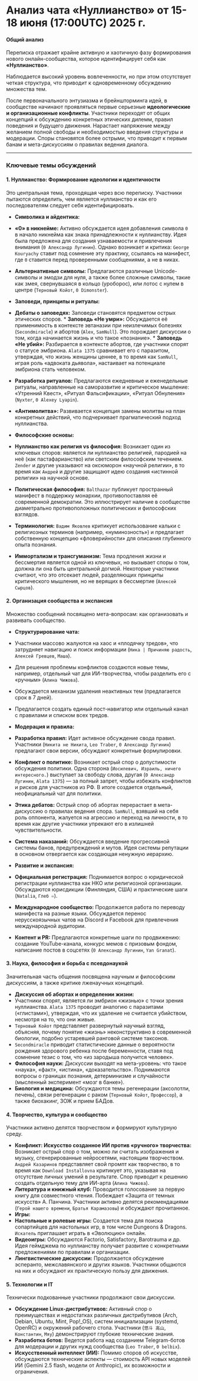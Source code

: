 # Анализ чата «Нуллианство» от 15-18 июня (17:00UTC) 2025 г.

#### Общий анализ

Переписка отражает крайне активную и хаотичную фазу формирования нового онлайн-сообщества, которое идентифицирует себя как **«Нуллианство»**. 

Наблюдается высокий уровень вовлеченности, но при этом отсутствует четкая структура, что приводит к одновременному обсуждению множества тем.

После первоначального энтузиазма и брейншторминга идей, в сообществе начинают проявляться первые серьезные **идеологические и организационные конфликты**. Участники переходят от общих концепций к обсуждению конкретных этических дилемм, правил поведения и будущего движения. Нарастает напряжение между желанием полной свободы и необходимостью введения структуры и модерации. Споры становятся более острыми, что приводит к первым банам и мета-дискуссиям о правилах ведения диалога.

---

### Ключевые темы обсуждений

#### 1. Нуллианство: Формирование идеологии и идентичности

Это центральная тема, проходящая через всю переписку. Участники пытаются определить, чем является нуллианство и как его последователям следует себя идентифицировать.

*   **Символика и айдентика:**
  *   **«0» в никнейме:** Активно обсуждается идея добавления символа `0` в начало никнейма как знака принадлежности к нуллианству. Идея была предложена для создания узнаваемости и привлечения внимания (`0 Александр Лугинин`). Однако возникает и критика: `George Kouryachy` ставит под сомнение эту практику, ссылаясь на манифест, где `0` ставится перед проверенными сообщениями, а не в никах.
  *   **Альтернативные символы:** Предлагаются различные Unicode-символы и эмодзи для нуля, а также более сложные символы, такие как змея, свернувшаяся в кольцо (уроборос), или лотос с нулем в центре (`Терновый Койот`, `0 Dimonster`).

*   **Заповеди, принципы и ритуалы:**
  *   **Дебаты о заповедях:** Заповеди становятся предметом острых этических споров.
    *   **Заповедь «Не умри»:** Обсуждается её применимость в контексте эвтаназии при неизлечимых болезнях (`Secondmiracle`) и абортов (`Alex`, `SamNull`). Это порождает дискуссии о том, когда начинается жизнь и что такое «познание».
    *   **Заповедь «Не убий»:** Разбирается в контексте абортов, где участники спорят о статусе эмбриона. `Alata 1375` сравнивает его с паразитом, утверждая, что жизнь женщины ценнее, в то время как `SamNull`, играя роль «адвоката дьявола», настаивает на потенциале эмбриона стать человеком.
  *   **Разработка ритуалов:** Предлагаются ежедневные и еженедельные ритуалы, направленные на саморазвитие и критическое мышление: «Утренний Квест», «Ритуал Фальсификации», «Ритуал Обнуления» (`Nyxter`, `0 Alexey Lуapin`).
  *   **«Антимолитва»:** Развивается концепция замены молитвы на план конкретных действий, что подчеркивает прагматический подход нуллианства.

*   **Философские основы:**
  *   **Нуллианство как религия vs философия:** Возникает один из ключевых споров: является ли нуллианство религией, пародией на неё (как пастафарианство) или светским философским течением. `Zender` и другие указывают на оксюморон «научной религии», в то время как `Андрей` и другие защищают идею создания «истинной религии» на научной основе.
  *   **Политическая философия:** `Balthazar` публикует пространный манифест в поддержку монархии, противопоставляя её современной демократии. Это иллюстрирует наличие в сообществе диаметрально противоположных политических и философских взглядов.
  *   **Терминология:** `Вадим Яковлев` критикует использование кальки с религиозных терминов (например, «нуминозность») и предлагает собственную концепцию «фловерийности» для описания глубинного опыта познания.
  *   **Иммортализм и трансгуманизм:** Тема продления жизни и бессмертия является одной из ключевых, но вызывает споры о том, должна ли она быть центральной догмой. Некоторые участники считают, что это отсекает людей, разделяющих принципы критического мышления, но не верящих в бессмертие (`Алексей Сырцов`).

#### 2. Организация сообщества и экспансия

Множество сообщений посвящено мета-вопросам: как организовать и развивать сообщество.

*   **Структурирование чата:**
  *   Участники массово жалуются на хаос и «плодячку тредов», что затрудняет навигацию и поиск информации (`Ника | Причиняю радость`, `Алексей Гревцев`, `Маша`).
  *   Для решения проблемы конфликтов создаются новые темы, например, отдельный чат для ИИ-творчества, чтобы разделить его с «ручным» (`Алина Чижова`).
  *   Обсуждается механизм удаления неактивных тем (предлагается срок в 7 дней).
  *   Предлагается создать единый пост-навигатор или отдельный канал с правилами и списком всех тредов.

*   **Модерация и правила:**
  *   **Разработка правил:** Идет активное обсуждение свода правил. Участники (`Никита не Никита`, `Leo Traber`, `0 Александр Лугинин`) предлагают свои версии, обсуждают конкретные формулировки.
  *   **Конфликт о политике:** Возникает острый спор о допустимости обсуждения политики. Одна сторона (`Иосилевич, Израиль, ничего интересного.`) выступает за свободу слова, другая (`0 Александр Лугинин`, `Alata 1375`) — за полный запрет, чтобы избежать конфликтов и рисков для участников из РФ. В итоге создается отдельный, неофициальный чат для политики.
  *   **Этика дебатов:** Острый спор об абортах перерастает в мета-дискуссию о правилах ведения спора. `SamNull`, взявший на себя роль оппонента, жалуется на агрессию и переход на личности, в то время как другие участники упрекают его в излишней чувствительности.
  *   **Система наказаний:** Обсуждается введение прогрессивной системы банов, предупреждений и мутов. Идея системы репутации в основном отвергается как создающая ненужную иерархию.

*   **Развитие и экспансия:**
  *   **Официальная регистрация:** Поднимается вопрос о юридической регистрации нуллианства как НКО или религиозной организации. Обсуждаются юрисдикции (Финляндия, США) и практические шаги (`Natalia`, `Глеб ♾️`).
  *   **Международное сообщество:** Продолжается работа по переводу манифеста на разные языки. Обсуждается перенос нерусскоязычных чатов на Discord и Facebook для привлечения международной аудитории.
  *   **Контент и PR:** Предлагаются конкретные шаги по продвижению: создание YouTube-канала, конкурс мемов с призовым фондом, написание постов в соцсетях (`0 Александр Лугинин`, `Yan Granat`).

#### 3. Наука, философия и борьба с псевдонаукой

Значительная часть общения посвящена научным и философским дискуссиям, а также критике лженаучных концепций.

*   **Дискуссия об абортах и определении жизни:**
  *   Участники спорят, является ли эмбрион «жизнью» с точки зрения нуллианства. `Alata 1375` проводит аналогию с паразитами («глистами»), утверждая, что их удаление не считается убийством, несмотря на то, что они живые.
  *   `Терновый Койот` представляет развернутый научный взгляд, объясняя, почему понятие «жизнь» неконструктивно в современной биологии, подобно устаревшей ранговой системе таксонов.
  *   `Secondmiracle` приводит статистические данные о вероятности рождения здорового ребенка после беременности, ставя под сомнение тезис о том, что «из зародыша получится человек».
*   **Философия науки:** Дискуссии выходят на мета-уровень: что такое «наука», «факт», «истина», «доказательство». Поднимаются вопросы о границах познания, детерминизме и случайности (мысленный эксперимент «мозг в банке»).
*   **Биология и медицина:** Обсуждаются темы регенерации (аксолотли, печень), связи регенерации с раком (`Терновый Койот`, `Профессор`), а также биохакинг, ЗОЖ и прием БАДов.

#### 4. Творчество, культура и сообщество

Участники активно делятся творчеством и формируют культурную среду.

*   **Конфликт: Искусство созданное ИИ против «ручного» творчества:** Возникает острый спор о том, можно ли считать изображения и музыку, сгенерированные нейросетями, настоящим творчеством. `Андрей Казаринов` представляет свой промпт как творчество, в то время как `Download Installovna` критикует это, указывая на отсутствие личных умений в результате. Спор приводит к решению создать отдельную тему для ИИ-арта (`Алина Чижова`).
*   **Литература и книжный клуб:** Проводится голосование за первую книгу для совместного чтения. Побеждает «Защита от темных искусств» А. Панчина. Участники активно делятся рекомендациями (`Герой нашего времени`, `Братья Карамазовы`) и обсуждают прочитанное.
*   **Игры:**
  *   **Настольные и ролевые игры:** Создается тема для поиска сопартийцев для настольных игр, в том числе Dungeons & Dragons. `Искатель` приглашает играть в «Эволюцию» онлайн.
  *   **Видеоигры:** Обсуждаются Factorio, Satisfactory, Barotrauma и др. Идея геймджема по нуллианству получает развитие с конкретными предложениями по правилам и организации.
*   **Лингвистические дискуссии:** Продолжается обсуждение эсперанто, межславянского и других языков. Участники общаются на них и обсуждают их практическую пользу для движения.

#### 5. Технологии и IT

Технически подкованные участники продолжают свои дискуссии.

*   **Обсуждение Linux-дистрибутивов:** Активный спор о преимуществах и недостатках различных дистрибутивов (Arch, Debian, Ubuntu, Mint, Pop!_OS), систем инициализации (systemd, OpenRC) и окружений рабочего стола. Участники (`悠斗 高山`, `Константин`, `Мяу`) демонстрируют глубокие технические знания.
*   **Разработка ботов:** Ведется работа над созданием Telegram-ботов для модерации и других нужд сообщества (`Leo Traber`, `0 belbix`).
*   **Искусственный интеллект (ИИ):** Помимо споров об искусстве, обсуждаются технические аспекты — стоимость API новых моделей ИИ (Gemini 2.5 flash, модели от Anthropic), их возможности и ограничения.
